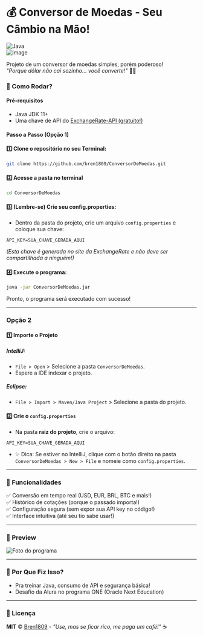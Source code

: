 # 💰 Conversor de Moedas - Seu Câmbio na Mão!
![Java](https://img.shields.io/badge/java-%23ED8B00.svg?style=for-the-badge&logo=openjdk&logoColor=white)  
![image](https://github.com/user-attachments/assets/649edac2-cfa3-4990-9c8f-22d37a42c8be)

Projeto de um conversor de moedas simples, porém poderoso!  
_"Porque dólar não cai sozinho... você converte!"_ 💸😆



### 🚀 Como Rodar?

#### Pré-requisitos
* Java JDK 11+
* Uma chave de API do [ExchangeRate-API (gratuito!)](https://www.exchangerate-api.com/)

#### Passo a Passo (Opção 1)

#### 1️⃣ Clone o repositório no seu Terminal:
```bash
git clone https://github.com/bren1809/ConversorDeMoedas.git
```

#### 2️⃣ Acesse a pasta no terminal
```bash
cd ConversorDeMoedas
```

#### 3️⃣ (Lembre-se) Crie seu config.properties:
* Dentro da pasta do projeto, crie um arquivo `config.properties` e coloque sua chave:
```properties
API_KEY=SUA_CHAVE_GERADA_AQUI
```
_(Esta chave é generada no site da ExchangeRate e não deve ser compartilhada a ninguém!)_

#### 4️⃣ Execute o programa:
```bash
java -jar ConversorDeMoedas.jar
```
Pronto, o programa será executado com sucesso!

---

### Opção 2

#### 1️⃣ Importe o Projeto
##### IntelliJ:
* `File > Open` > Selecione a pasta `ConversorDeMoedas`.
* Espere a IDE indexar o projeto.
##### Eclipse:
* `File > Import > Maven/Java Project` > Selecione a pasta do projeto.

#### 2️⃣ Crie o `config.properties`
* Na pasta **raiz do projeto**, crie o arquivo:
```properties
API_KEY=SUA_CHAVE_GERADA_AQUI
```
* ✨ Dica: Se estiver no IntelliJ, clique com o botão direito na pasta `ConversorDeMoedas > New > File` e nomeie como `config.properties`.

___

### 🔧 Funcionalidades
✅ Conversão em tempo real (USD, EUR, BRL, BTC e mais!)<br>
✅ Histórico de cotações (porque o passado importa!)<br>
✅ Configuração segura (sem expor sua API key no código!)<br>
✅ Interface intuitiva (até seu tio sabe usar!)<br>

---

### 📸 Preview
![Foto do programa](https://github.com/user-attachments/assets/f5101c32-6447-4a34-9dab-6a48b616230b)

---

### 🤔 Por Que Fiz Isso?
* Pra treinar Java, consumo de API e segurança básica!
* Desafio da Alura no programa ONE (Oracle Next Education)

---

### 📜 Licença
**MIT** © [Bren1809](https://github.com/bren1809) - _"Use, mas se ficar rico, me paga um café!"_ ☕
